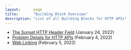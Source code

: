 ```yaml
---
layout:      page
title:       "Building Block Overview"
description: "List of all Building Blocks for HTTP APIs"
---
```


- [The Sunset HTTP Header Field](./RFC-8594-The-Sunset-HTTP-Header-Field "Resources and APIs disappear at some point in time; the Sunset field allows to advertise that event to clients.") (January 24, 2022)
- [Problem Details for HTTP APIs](./RFC-7807-Problem-Details-for-HTTP-APIs "Reporting problem information beyond the HTTP status code is useful in many API designs.") (February 4, 2022)
- [Web Linking](./RFC-8288-Web-Linking "Supporting the representation of typed links in HTTP.") (February 5, 2022)

